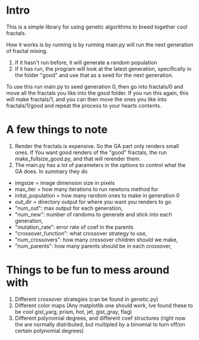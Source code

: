 # Intro
This is a simple library for using genetic algorithms to breed together cool fractals.

How it works is by running is by running main.py will run the next generation of fractal mixing.
1. If it hasn't run before, it will generate a random population
2. If it has run, the program will look at the latest generation, specifically in the folder "good"
and use that as a seed for the next generation.

To use this run main.py to seed generation 0, then
go into fractals/0 and move all the fractals you like into the good folder.
If you run this again, this will make fractals/1, and you can then move the ones you like into
fractals/1/good and repeat the process to your hearts contents.

# A few things to note
1. Render the fractals is expensive. So the GA part only renders small ones. If
You want good renders of the "good" fractals, the run make_fullsize_good.py, and that will rerender them.
2. The main.py has a lot of parameters in the options to control what the GA does. In summary they do
  * imgsize = image dimension size in pixels
  * max_iter = how many iterations to run newtons method for
  * inital_population = how many random ones to make in generation 0
  * out_dir = directory output for where you want you renders to go
  * "num_out": max output for each generation,
  * "num_new": number of randoms to generate and stick into each generation,
  * "mutation_rate": error rate of coef in the parents
  * "crossover_function": what crossover strategy to use,
  * "num_crossovers": how many crossover children should we make,
  * "num_parents": how many parents should be in each crossover,

# Things to be fun to mess around with
1. Different crossover strategies (can be found in genetic.py)
2. Different color maps (Any matplotlib one should work, Ive found these to be cool gist_yarg, prism, hot, jet, gist_gray, flag)
3. Different polynomial degrees, and different coef structures (right now the are normally distributed, but multipled by a
  binomial to turn off/on certain polynomial degrees)
